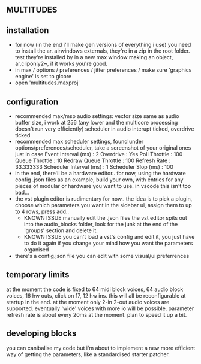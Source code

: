 MULTITUDES
----------

installation
------------
- for now (in the end i'll make gen versions of everything i use) you need to install the ar. airwindows externals, they're in a zip in the root folder. test they're installed by in a new max window making an object, ar.cliponly2~, if it works you're good.
- in max / options / preferences / jitter preferences / make sure 'graphics engine' is set to glcore
- open 'multitudes.maxproj'

configuration
-------------
- recommended max/msp audio settings: vector size same as audio buffer size, i work at 256 (any lower and the multicore processing doesn't run very efficiently) scheduler in audio interupt ticked, overdrive ticked
- recommended max scheduler settings, found under options/preferences/scheduler, take a screenshot of your original ones just in case
    Event Interval (ms) : 2
    Overdrive : Yes
    Poll Throttle : 100
    Queue Throttle : 10
    Redraw Queue Throttle : 100
    Refresh Rate : 33.333333
    Scheduler Interval (ms) : 1
    Scheduler Slop (ms) : 100
- in the end, there'll be a hardware editor.. for now, using the hardware config .json files as an example, build your own, with entries for any pieces of modular or hardware you want to use. in vscode this isn't too bad...
- the vst plugin editor is rudimentary for now.. the idea is to pick a plugin, choose which parameters you want in the sidebar ui, assign them to up to 4 rows, press add..
    - KNOWN ISSUE manually edit the .json files the vst editor spits out into the audio_blocks folder, look for the junk at the end of the 'groups' section and delete it.
    - KNOWN ISSUE you can't load a vst's config and edit it, you just have to do it again if you change your mind how you want the parameters organised
- there's a config.json file you can edit with some visual/ui preferrences

temporary limits
----------------
at the moment the code is fixed to 64 midi block voices, 64 audio block voices, 16 hw outs, click on 17, 12 hw ins. this will all be reconfigurable at startup in the end.
at the moment only 2-in 2-out audio voices are supported. eventually 'wide' voices with more io will be possible.
parameter refresh rate is about every 20ms at the moment. plan to speed it up a bit.

developing blocks
-----------------
you can canibalise my code but i'm about to implement a new more efficient way of getting the parameters, like a standardised starter patcher.

